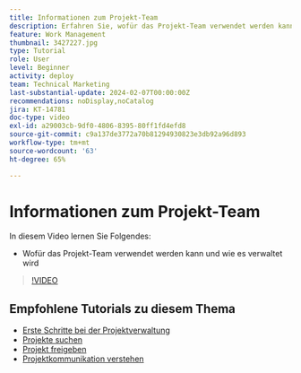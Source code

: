 ```yaml
---
title: Informationen zum Projekt-Team
description: Erfahren Sie, wofür das Projekt-Team verwendet werden kann und wie es verwaltet werden kann.
feature: Work Management
thumbnail: 3427227.jpg
type: Tutorial
role: User
level: Beginner
activity: deploy
team: Technical Marketing
last-substantial-update: 2024-02-07T00:00:00Z
recommendations: noDisplay,noCatalog
jira: KT-14781
doc-type: video
exl-id: a29003cb-9df0-4806-8395-80ff1fd4efd8
source-git-commit: c9a137de3772a70b81294930823e3db92a96d893
workflow-type: tm+mt
source-wordcount: '63'
ht-degree: 65%

---
```


# Informationen zum Projekt-Team

In diesem Video lernen Sie Folgendes:

* Wofür das Projekt-Team verwendet werden kann und wie es verwaltet wird

>[!VIDEO](https://video.tv.adobe.com/v/3427227/?quality=12&learn=on)

## Empfohlene Tutorials zu diesem Thema

* [Erste Schritte bei der Projektverwaltung](https://experienceleague.adobe.com/en/docs/workfront-learn/tutorials-workfront/manage-work/projects/getting-started-manage-a-project.md)
* [Projekte suchen](https://experienceleague.adobe.com/en/docs/workfront-learn/tutorials-workfront/manage-work/projects/find-projects.md)
* [Projekt freigeben](https://experienceleague.adobe.com/en/docs/workfront-learn/tutorials-workfront/manage-work/projects/share-a-project.md)
* [Projektkommunikation verstehen](https://experienceleague.adobe.com/en/docs/workfront-learn/tutorials-workfront/manage-work/projects/understand-project-communication.md)
